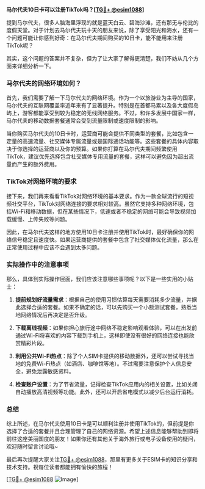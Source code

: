 **马尔代夫10日卡可以注册TikTok吗？[[TG💪+ @esim1088](https://t.me/s/esim1088)]**

提到马尔代夫，很多人脑海里浮现的就是蓝天白云、碧海沙滩，还有那无与伦比的度假天堂。对于计划去马尔代夫玩十天的朋友来说，除了享受阳光和海水，还有一个问题可能让你感到好奇：在马尔代夫期间购买的10日卡，能不能用来注册TikTok呢？

其实，这个问题的答案并不复杂，但为了让大家了解得更清楚，我们不妨从几个方面来详细分析一下。

### 马尔代夫的网络环境如何？

首先，我们需要了解一下马尔代夫的网络环境。作为一个以旅游业为主导的国家，马尔代夫的互联网覆盖率近年来有了显著提升。特别是在首都马累以及各大度假岛屿上，游客都能享受到较为稳定的无线网络服务。不过，和许多发展中国家一样，马尔代夫的移动数据套餐通常会受到流量限制或速度限制的影响。

当你购买马尔代夫的10日卡时，运营商可能会提供不同类型的套餐，比如包含一定量的高速流量、社交媒体专属流量或是国际通话功能等。这些套餐的具体内容取决于你选择的运营商以及你的预算。如果你打算在马尔代夫期间频繁使用TikTok，建议优先选择包含社交媒体专用流量的套餐，这样可以避免因为超出流量而产生的额外费用。

### TikTok对网络环境的要求

接下来，我们再来看看TikTok对网络环境的基本要求。作为一款全球流行的短视频社交平台，TikTok对网络连接的要求相对较高。虽然它支持多种网络环境，包括Wi-Fi和移动数据，但在某些情况下，低速或者不稳定的网络可能会导致视频加载缓慢、上传失败等问题。

因此，在马尔代夫这样的地方使用10日卡注册并使用TikTok时，最好确保你的网络信号稳定且速度快。如果运营商提供的套餐中包含了社交媒体优化流量，那么在正常使用过程中应该不会遇到太多问题。

### 实际操作中的注意事项

那么，具体到实际操作层面，我们应该注意哪些事项呢？以下是一些实用的小贴士：

1. **提前规划好流量需求**：根据自己的使用习惯估算每天需要消耗多少流量，并据此选择合适的套餐。如果不确定的话，可以先购买一个小额测试套餐，熟悉当地网络情况后再决定是否升级。
   
2. **下载离线视频**：如果你担心旅行途中网络不稳定影响观看体验，可以在出发前通过Wi-Fi将喜欢的内容下载到手机上，这样即使没有很好的网络连接也能欣赏精彩片段。

3. **利用公共Wi-Fi热点**：除了个人SIM卡提供的移动数据外，还可以尝试寻找当地的免费Wi-Fi热点（如酒店、咖啡馆等地）。不过需要注意保护个人信息安全，避免泄露敏感资料。

4. **检查账户设置**：为了节省流量，记得检查TikTok应用内的相关设置，比如关闭自动播放高清视频等功能。此外，还可以开启省电模式以减少后台运行消耗。

### 总结

综上所述，在马尔代夫使用10日卡是可以顺利注册并使用TikTok的，但前提是你选择了合适的套餐并且合理管理了自己的网络资源。希望上述信息能够帮助到即将前往这座美丽国度的朋友！如果你还有其他关于海外旅行或电子设备使用的疑问，欢迎随时留言讨论哦~

最后再次提醒大家关注[TG💪+ @esim1088](https://t.me/s/esim1088)，那里有更多关于ESIM卡的知识分享和技术支持。祝每位读者都能拥有愉快的旅程！

[[TG💪+ @esim1088](https://t.me/s/esim1088) ![Image](https://i.postimg.cc/4NQfJmqS/Snipaste-2025-05-13-00-14-12.png)]